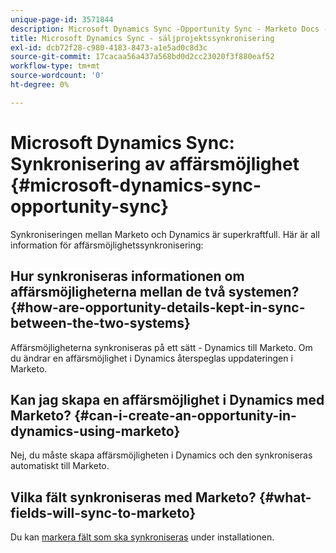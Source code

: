 ```yaml
---
unique-page-id: 3571844
description: Microsoft Dynamics Sync -Opportunity Sync - Marketo Docs - Produktdokumentation
title: Microsoft Dynamics Sync - säljprojektssynkronisering
exl-id: dcb72f28-c980-4183-8473-a1e5ad0c8d3c
source-git-commit: 17cacaa56a437a568bd0d2cc23020f3f880eaf52
workflow-type: tm+mt
source-wordcount: '0'
ht-degree: 0%

---
```


# Microsoft Dynamics Sync: Synkronisering av affärsmöjlighet {#microsoft-dynamics-sync-opportunity-sync}

Synkroniseringen mellan Marketo och Dynamics är superkraftfull. Här är all information för affärsmöjlighetssynkronisering:

## Hur synkroniseras informationen om affärsmöjligheterna mellan de två systemen? {#how-are-opportunity-details-kept-in-sync-between-the-two-systems}

Affärsmöjligheterna synkroniseras på ett sätt - Dynamics till Marketo. Om du ändrar en affärsmöjlighet i Dynamics återspeglas uppdateringen i Marketo.

## Kan jag skapa en affärsmöjlighet i Dynamics med Marketo? {#can-i-create-an-opportunity-in-dynamics-using-marketo}

Nej, du måste skapa affärsmöjligheten i Dynamics och den synkroniseras automatiskt till Marketo.

## Vilka fält synkroniseras med Marketo? {#what-fields-will-sync-to-marketo}

Du kan [markera fält som ska synkroniseras](/help/marketo/product-docs/crm-sync/microsoft-dynamics-sync/sync-setup/microsoft-dynamics-365/step-4-of-4-connect.md#select-fields-to-sync) under installationen.
